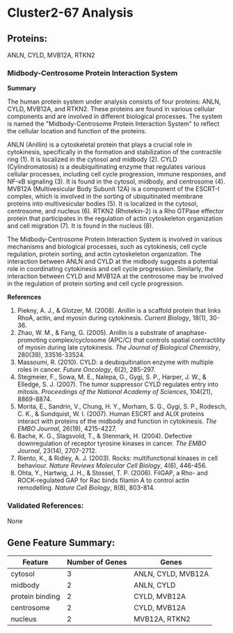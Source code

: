# Cluster2-67 Analysis

## Proteins: 

ANLN, CYLD, MVB12A, RTKN2

### Midbody-Centrosome Protein Interaction System

**Summary**

The human protein system under analysis consists of four proteins: ANLN, CYLD, MVB12A, and RTKN2. These proteins are found in various cellular components and are involved in different biological processes. The system is named the "Midbody-Centrosome Protein Interaction System" to reflect the cellular location and function of the proteins.

ANLN (Anillin) is a cytoskeletal protein that plays a crucial role in cytokinesis, specifically in the formation and stabilization of the contractile ring (1). It is localized in the cytosol and midbody (2). CYLD (Cylindromatosis) is a deubiquitinating enzyme that regulates various cellular processes, including cell cycle progression, immune responses, and NF-κB signaling (3). It is found in the cytosol, midbody, and centrosome (4). MVB12A (Multivesicular Body Subunit 12A) is a component of the ESCRT-I complex, which is involved in the sorting of ubiquitinated membrane proteins into multivesicular bodies (5). It is localized in the cytosol, centrosome, and nucleus (6). RTKN2 (Rhotekin-2) is a Rho GTPase effector protein that participates in the regulation of actin cytoskeleton organization and cell migration (7). It is found in the nucleus (8).

The Midbody-Centrosome Protein Interaction System is involved in various mechanisms and biological processes, such as cytokinesis, cell cycle regulation, protein sorting, and actin cytoskeleton organization. The interaction between ANLN and CYLD at the midbody suggests a potential role in coordinating cytokinesis and cell cycle progression. Similarly, the interaction between CYLD and MVB12A at the centrosome may be involved in the regulation of protein sorting and cell cycle progression.

**References**

1. Piekny, A. J., & Glotzer, M. (2008). Anillin is a scaffold protein that links RhoA, actin, and myosin during cytokinesis. *Current Biology*, 18(1), 30-36.
2. Zhao, W. M., & Fang, G. (2005). Anillin is a substrate of anaphase-promoting complex/cyclosome (APC/C) that controls spatial contractility of myosin during late cytokinesis. *The Journal of Biological Chemistry*, 280(39), 33516-33524.
3. Massoumi, R. (2010). CYLD: a deubiquitination enzyme with multiple roles in cancer. *Future Oncology*, 6(2), 285-297.
4. Stegmeier, F., Sowa, M. E., Nalepa, G., Gygi, S. P., Harper, J. W., & Elledge, S. J. (2007). The tumor suppressor CYLD regulates entry into mitosis. *Proceedings of the National Academy of Sciences*, 104(21), 8869-8874.
5. Morita, E., Sandrin, V., Chung, H. Y., Morham, S. G., Gygi, S. P., Rodesch, C. K., & Sundquist, W. I. (2007). Human ESCRT and ALIX proteins interact with proteins of the midbody and function in cytokinesis. *The EMBO Journal*, 26(19), 4215-4227.
6. Bache, K. G., Slagsvold, T., & Stenmark, H. (2004). Defective downregulation of receptor tyrosine kinases in cancer. *The EMBO Journal*, 23(14), 2707-2712.
7. Riento, K., & Ridley, A. J. (2003). Rocks: multifunctional kinases in cell behaviour. *Nature Reviews Molecular Cell Biology*, 4(6), 446-456.
8. Ohta, Y., Hartwig, J. H., & Stossel, T. P. (2006). FilGAP, a Rho- and ROCK-regulated GAP for Rac binds filamin A to control actin remodelling. *Nature Cell Biology*, 8(8), 803-814.

### Validated References: 

None





## Gene Feature Summary: 

| Feature | Number of Genes | Genes |
| --- | --- | --- |
| cytosol | 3 | ANLN, CYLD, MVB12A |
| midbody | 2 | ANLN, CYLD |
| protein binding | 2 | CYLD, MVB12A |
| centrosome | 2 | CYLD, MVB12A |
| nucleus | 2 | MVB12A, RTKN2 |

